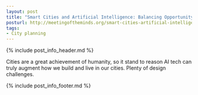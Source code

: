 ```yaml
---
layout: post
title: "Smart Cities and Artificial Intelligence: Balancing Opportunity and Risk"
posturl: http://meetingoftheminds.org/smart-cities-artificial-intelligence-balancing-opportunity-risk-21706
tags:
- City planning
---
```


{% include post_info_header.md %}

Cities are a great achievement of humanity, so it stand to reason AI tech can truly augment how we build and live in our cities. Plenty of design challenges.

<!--more-->
{% include post_info_footer.md %}
